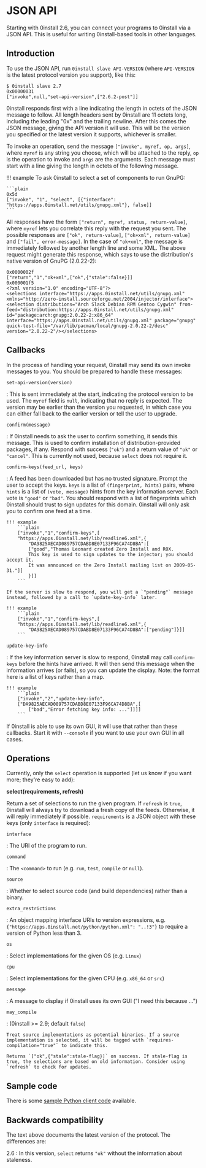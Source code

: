 # JSON API

Starting with 0install 2.6, you can connect your programs to 0install via a JSON API. This is useful for writing 0install-based tools in other languages.

## Introduction

To use the JSON API, run `0install slave API-VERSION` (where `API-VERSION` is the latest protocol version you support), like this:

```shell
$ 0install slave 2.7
0x00000031
["invoke",null,"set-api-version",["2.6.2-post"]]
```

0install responds first with a line indicating the length in octets of the JSON message to follow. All length headers sent by 0install are 11 octets long, including the leading "0x" and the trailing newline. After this comes the JSON message, giving the API version it will use. This will be the version you specified or the latest version it supports, whichever is smaller.

To invoke an operation, send the message `["invoke", myref, op, args]`, where `myref` is any string you choose, which will be attached to the reply, `op` is the operation to invoke and `args` are the arguments. Each message must start with a line giving the length in octets of the following message.

!!! example
    To ask 0install to select a set of components to run GnuPG:

    ```plain
    0x5d
    ["invoke", "1", "select", [{"interface": "https://apps.0install.net/utils/gnupg.xml"}, false]]
    ```

All responses have the form `["return", myref, status, return-value]`, where `myref` lets you correlate this reply with the request you sent. The possible responses are `["ok", return-value]`, `["ok+xml", return-value]` and `["fail", error-message]`. In the case of `"ok+xml"`, the message is immediately followed by another length line and some XML. The above request might generate this response, which says to use the distribution's native version of GnuPG (2.0.22-2):

```plain
0x0000002f
["return","1","ok+xml",["ok",{"stale":false}]]
0x000001f5
<?xml version="1.0" encoding="UTF-8"?>
<selections interface="https://apps.0install.net/utils/gnupg.xml" xmlns="http://zero-install.sourceforge.net/2004/injector/interface"><selection distributions="Arch Slack Debian RPM Gentoo Cygwin" from-feed="distribution:https://apps.0install.net/utils/gnupg.xml" id="package:arch:gnupg:2.0.22-2:x86_64" interface="https://apps.0install.net/utils/gnupg.xml" package="gnupg" quick-test-file="/var/lib/pacman/local/gnupg-2.0.22-2/desc" version="2.0.22-2"/></selections>
```

## Callbacks

In the process of handling your request, 0install may send its own invoke messages to you. You should be prepared to handle these messages:

`set-api-version(version)`

:     This is sent immediately at the start, indicating the protocol version to be used. The `myref` field is `null`, indicating that no reply is expected. The version may be earlier than the version you requested, in which case you can either fall back to the earlier version or tell the user to upgrade.

`confirm(message)`

:   If 0install needs to ask the user to confirm something, it sends this message. This is used to confirm installation of distribution-provided packages, if any. Respond with success (`"ok"`) and a return value of `"ok"` or `"cancel"`. This is currently not used, because `select` does not require it.

`confirm-keys(feed_url, keys)`

:   A feed has been downloaded but has no trusted signature. Prompt the user to accept the keys. `keys` is a list of `(fingerprint, hints)` pairs, where `hints` is a list of `(vote, message)` hints from the key information server. Each vote is `"good"` or `"bad"`. You should respond with a list of fingerprints which 0install should trust to sign updates for this domain. 0install will only ask you to confirm one feed at a time.

    !!! example
        ```plain
        ["invoke","1","confirm-keys",[
        "https://apps.0install.net/lib/readline6.xml",{
            "DA9825AECAD089757CDABD8E07133F96CA74D8BA":[
            ["good","Thomas Leonard created Zero Install and ROX.
            This key is used to sign updates to the injector; you should accept it.
            It was announced on the Zero Install mailing list on 2009-05-31."]]
            }]]
        ```

    If the server is slow to respond, you will get a `"pending"` message instead, followed by a call to `update-key-info` later.

    !!! example
        ```plain
        ["invoke","1","confirm-keys",[
        "https://apps.0install.net/lib/readline6.xml",{
            "DA9825AECAD089757CDABD8E07133F96CA74D8BA":["pending"]}]]
        ```

`update-key-info`

:   If the key information server is slow to respond, 0install may call `confirm-keys` before the hints have arrived. It will then send this message when the information arrives (or fails), so you can update the display. Note: the format here is a list of keys rather than a map.

    !!! example
        ```plain
        ["invoke","2","update-key-info",
        ["DA9825AECAD089757CDABD8E07133F96CA74D8BA",[
            ["bad","Error fetching key info: ..."]]]]
        ```

If 0install is able to use its own GUI, it will use that rather than these callbacks. Start it with `--console` if you want to use your own GUI in all cases.

## Operations

Currently, only the `select` operation is supported (let us know if you want more; they're easy to add):

**select(requirements, refresh)**

Return a set of selections to run the given program. If `refresh` is `true`, 0install will always try to download a fresh copy of the feeds. Otherwise, it will reply immediately if possible. `requirements` is a JSON object with these keys (only `interface` is required):

`interface`

:   The URI of the program to run.

`command`

:   The `<command>` to run (e.g. `run`, `test`, `compile` or `null`).

`source`

:   Whether to select source code (and build dependencies) rather than a binary.

`extra_restrictions`

:   An object mapping interface URIs to version expressions, e.g. `{"https://apps.0install.net/python/python.xml": "..!3"}` to require a version of Python less than 3.

`os`

:   Select implementations for the given OS (e.g. `Linux`)

`cpu`

:   Select implementations for the given CPU (e.g. `x86_64` or `src`)

`message`

:   A message to display if 0install uses its own GUI ("I need this because ...")

`may_compile`

:   (0install >= 2.9; default `false`)

    Treat source implementations as potential binaries. If a source implementation is selected, it will be tagged with `requires-compilation="true"` to indicate this.

    Returns `["ok",{"stale":stale-flag}]` on success. If stale-flag is true, the selections are based on old information. Consider using `refresh` to check for updates.

## Sample code

There is some [sample Python client code](https://github.com/0install/0install/blob/master/src/sample_client.py) available.

## Backwards compatibility

The text above documents the latest version of the protocol. The differences are:

2.6
: In this version, `select` returns `"ok"` without the information about staleness.
